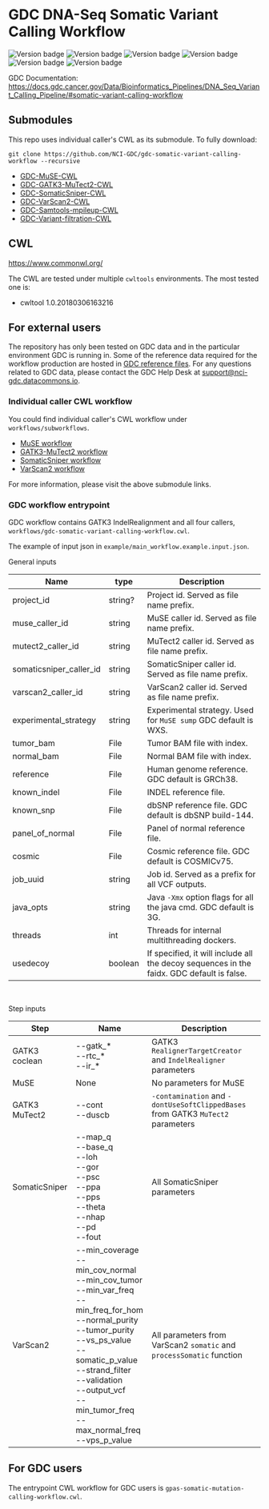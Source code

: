 # GDC DNA-Seq Somatic Variant Calling Workflow
![Version badge](https://img.shields.io/badge/MuSE-v1.0rc__submission__c039ffa-brightgreen.svg)
![Version badge](https://img.shields.io/badge/GATK3.6-nightly--2016--02--25--gf39d340-brightgreen.svg)
![Version badge](https://img.shields.io/badge/SomaticSniper-1.0.5.0-brightgreen.svg)
![Version badge](https://img.shields.io/badge/VarScan-v2.3.9-brightgreen.svg)<br>
![Version badge](https://img.shields.io/badge/samtools-1.1-yellowgreen.svg)
![Version badge](https://img.shields.io/badge/Picard-2.18.4--SNAPSHOT-yellowgreen.svg)<br>

GDC Documentation: https://docs.gdc.cancer.gov/Data/Bioinformatics_Pipelines/DNA_Seq_Variant_Calling_Pipeline/#somatic-variant-calling-workflow

## Submodules
This repo uses individual caller's CWL as its submodule. To fully download:
```
git clone https://github.com/NCI-GDC/gdc-somatic-variant-calling-workflow --recursive
```

* [GDC-MuSE-CWL](https://github.com/NCI-GDC/muse-cwl "GDC-MuSE-CWL")
* [GDC-GATK3-MuTect2-CWL](https://github.com/NCI-GDC/mutect2-cwl "GDC-GATK3-MuTect2-CWL")
* [GDC-SomaticSniper-CWL](https://github.com/NCI-GDC/somaticsniper-cwl "GDC-SomaticSniper-CWL")
* [GDC-VarScan2-CWL](https://github.com/NCI-GDC/varscan-cwl "GDC-VarScan2-CWL")
* [GDC-Samtools-mpileup-CWL](https://github.com/NCI-GDC/samtools-mpileup-cwl "GDC-Samtools-mpileup-CWL")
* [GDC-Variant-filtration-CWL](https://github.com/NCI-GDC/variant-filtration-cwl "GDC-Variant-filtration-CWL")

## CWL

https://www.commonwl.org/

The CWL are tested under multiple `cwltools` environments. The most tested one is:
* cwltool 1.0.20180306163216


## For external users

The repository has only been tested on GDC data and in the particular environment GDC is running in. Some of the reference data required for the workflow production are hosted in [GDC reference files](https://gdc.cancer.gov/about-data/data-harmonization-and-generation/gdc-reference-files "GDC reference files"). For any questions related to GDC data, please contact the GDC Help Desk at support@nci-gdc.datacommons.io.

### Individual caller CWL workflow
You could find individual caller's CWL workflow under `workflows/subworkflows`.
* [MuSE workflow](workflows/subworkflows/muse_workflow.cwl "MuSE workflow")
* [GATK3-MuTect2 workflow](workflows/subworkflows/gatk3_mutect2_workflow.cwl "GATK3-MuTect2 workflow")
* [SomaticSniper workflow](workflows/subworkflows/somaticsniper_workflow.cwl "SomaticSniper workflow")
* [VarScan2 workflow](workflows/subworkflows/varscan2_workflow.cwl "VarScan2 workflow")

For more information, please visit the above submodule links.

### GDC workflow entrypoint
GDC workflow contains GATK3 IndelRealignment and all four callers, `workflows/gdc-somatic-variant-calling-workflow.cwl`.<br>

The example of input json in `example/main_workflow.example.input.json`.

General inputs<br>

| Name | type | Description |
| ---- | ---- | ----------- |
| project_id | string? | Project id. Served as file name prefix. |
| muse_caller_id | string | MuSE caller id. Served as file name prefix. |
| mutect2_caller_id | string | MuTect2 caller id. Served as file name prefix. |
| somaticsniper_caller_id | string | SomaticSniper caller id. Served as file name prefix. |
| varscan2_caller_id | string | VarScan2 caller id. Served as file name prefix. |
| experimental_strategy | string | Experimental strategy. Used for `MuSE sump` GDC default is WXS. |
| tumor_bam | File | Tumor BAM file with index. |
| normal_bam | File | Normal BAM file with index. |
| reference | File | Human genome reference. GDC default is GRCh38. |
| known_indel | File | INDEL reference file. |
| known_snp | File | dbSNP reference file. GDC default is dbSNP build-144. |
| panel_of_normal | File | Panel of normal reference file. |
| cosmic | File | Cosmic reference file. GDC default is COSMICv75. |
| job_uuid | string | Job id. Served as a prefix for all VCF outputs. |
| java_opts | string | Java `-Xmx` option flags for all the java cmd. GDC default is 3G. |
| threads | int | Threads for internal multithreading dockers. |
| usedecoy | boolean | If specified, it will include all the decoy sequences in the faidx. GDC default is false. |
<br>

Step inputs<br>

| Step | Name | Description |
| ---- | ---- | ----------- |
| GATK3 coclean | --gatk_\*<br> --rtc_\*<br> --ir_\* | GATK3 `RealignerTargetCreator` and `IndelRealigner` parameters |
| MuSE | None | No parameters for MuSE |
| GATK3 MuTect2 | --cont<br> --duscb  | `-contamination` and `-dontUseSoftClippedBases` from GATK3 `MuTect2` parameters |
| SomaticSniper | --map_q<br> --base_q<br> --loh<br> --gor<br> --psc<br> --ppa<br> --pps<br> --theta<br> --nhap<br> --pd<br> --fout<br> | All SomaticSniper parameters |
| VarScan2 | --min_coverage<br> --min_cov_normal<br> --min_cov_tumor<br> --min_var_freq<br> --min_freq_for_hom<br>  --normal_purity<br> --tumor_purity<br> --vs_ps_value<br> --somatic_p_value<br> --strand_filter<br> --validation<br> --output_vcf<br> --min_tumor_freq<br> --max_normal_freq<br> --vps_p_value<br> |All parameters from VarScan2 `somatic` and `processSomatic` function |


## For GDC users

The entrypoint CWL workflow for GDC users is `gpas-somatic-mutation-calling-workflow.cwl`.

